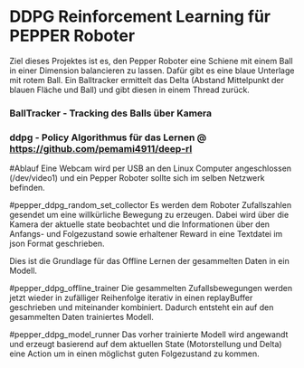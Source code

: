 # DDPG Reinforcement Learning für PEPPER Roboter
Ziel dieses Projektes ist es, den Pepper Roboter eine Schiene mit einem Ball in einer Dimension balancieren zu lassen.
Dafür gibt es eine blaue Unterlage mit rotem Ball. Ein Balltracker ermittelt das Delta (Abstand Mittelpunkt der blauen Fläche
und Ball) und gibt diesen in einem Thread zurück.

### BallTracker - Tracking des Balls über Kamera
### ddpg - Policy Algorithmus für das Lernen @ https://github.com/pemami4911/deep-rl

#Ablauf
Eine Webcam wird per USB an den Linux Computer angeschlossen (/dev/video1) und ein Pepper Roboter sollte sich im selben
Netzwerk befinden.

#pepper_ddpg_random_set_collector
Es werden dem Roboter Zufallszahlen gesendet um eine willkürliche Bewegung zu erzeugen. Dabei wird über die Kamera der aktuelle state
beobachtet und die Informationen über den Anfangs- und Folgezustand sowie erhaltener Reward in eine Textdatei im json Format geschrieben.

Dies ist die Grundlage für das Offline Lernen der gesammelten Daten in ein Modell.

#pepper_ddpg_offline_trainer
Die gesammelten Zufallsbewegungen werden jetzt wieder in zufälliger Reihenfolge iterativ in einen replayBuffer geschrieben und miteinander kombiniert.
Dadurch entsteht ein auf den gesammelten Daten trainiertes Modell.

#pepper_ddpg_model_runner
Das vorher trainierte Modell wird angewandt und erzeugt basierend auf dem aktuellen State (Motorstellung und Delta) eine Action
um in einen möglichst guten Folgezustand zu kommen. 

